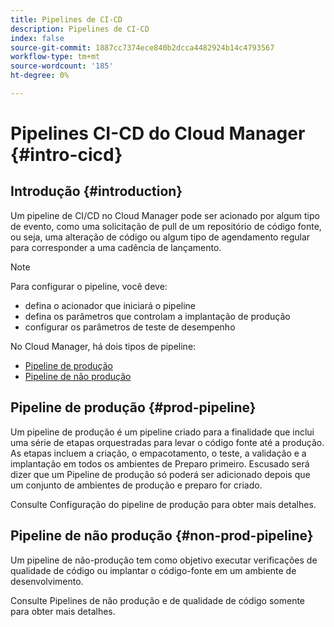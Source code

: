 ```yaml
---
title: Pipelines de CI-CD
description: Pipelines de CI-CD
index: false
source-git-commit: 1887cc7374ece840b2dcca4482924b14c4793567
workflow-type: tm+mt
source-wordcount: '185'
ht-degree: 0%

---
```



# Pipelines CI-CD do Cloud Manager {#intro-cicd}

## Introdução {#introduction}

Um pipeline de CI/CD no Cloud Manager pode ser acionado por algum tipo de evento, como uma solicitação de pull de um repositório de código fonte, ou seja, uma alteração de código ou algum tipo de agendamento regular para corresponder a uma cadência de lançamento.

>[!NOTE]
>Para configurar o pipeline, você deve:
>* defina o acionador que iniciará o pipeline
>* defina os parâmetros que controlam a implantação de produção
>* configurar os parâmetros de teste de desempenho


No Cloud Manager, há dois tipos de pipeline:

* [Pipeline de produção](#prod-pipeline)
* [Pipeline de não produção](#non-prod-pipeline)

## Pipeline de produção {#prod-pipeline}

Um pipeline de produção é um pipeline criado para a finalidade que inclui uma série de etapas orquestradas para levar o código fonte até a produção. As etapas incluem a criação, o empacotamento, o teste, a validação e a implantação em todos os ambientes de Preparo primeiro. Escusado será dizer que um Pipeline de produção só poderá ser adicionado depois que um conjunto de ambientes de produção e preparo for criado.

Consulte Configuração do pipeline de produção para obter mais detalhes.


## Pipeline de não produção {#non-prod-pipeline}

Um pipeline de não-produção tem como objetivo executar verificações de qualidade de código ou implantar o código-fonte em um ambiente de desenvolvimento.

Consulte Pipelines de não produção e de qualidade de código somente para obter mais detalhes.
